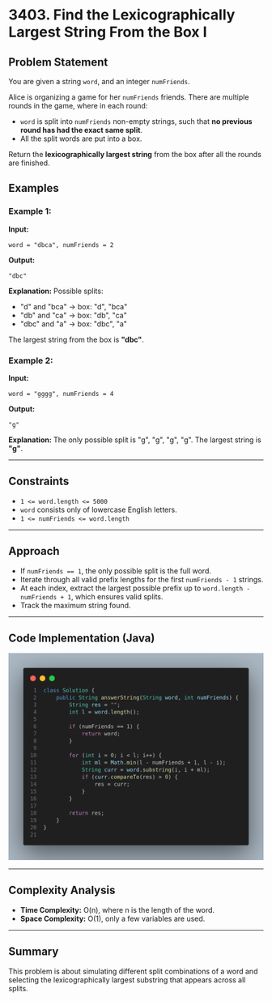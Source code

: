# 3403. Find the Lexicographically Largest String From the Box I

## Problem Statement

You are given a string `word`, and an integer `numFriends`.

Alice is organizing a game for her `numFriends` friends. There are multiple rounds in the game, where in each round:

* `word` is split into `numFriends` non-empty strings, such that **no previous round has had the exact same split**.
* All the split words are put into a box.

Return the **lexicographically largest string** from the box after all the rounds are finished.

## Examples

### Example 1:

**Input:**

```
word = "dbca", numFriends = 2
```

**Output:**

```
"dbc"
```

**Explanation:**
Possible splits:

* "d" and "bca" → box: "d", "bca"
* "db" and "ca" → box: "db", "ca"
* "dbc" and "a" → box: "dbc", "a"

The largest string from the box is **"dbc"**.

### Example 2:

**Input:**

```
word = "gggg", numFriends = 4
```

**Output:**

```
"g"
```

**Explanation:**
The only possible split is "g", "g", "g", "g". The largest string is **"g"**.

---

## Constraints

* `1 <= word.length <= 5000`
* `word` consists only of lowercase English letters.
* `1 <= numFriends <= word.length`

---

## Approach

* If `numFriends == 1`, the only possible split is the full word.
* Iterate through all valid prefix lengths for the first `numFriends - 1` strings.
* At each index, extract the largest possible prefix up to `word.length - numFriends + 1`, which ensures valid splits.
* Track the maximum string found.

---

## Code Implementation (Java)

![Code Screenshot](image.png)

---

## Complexity Analysis

* **Time Complexity:** O(n), where n is the length of the word.
* **Space Complexity:** O(1), only a few variables are used.

---

## Summary

This problem is about simulating different split combinations of a word and selecting the lexicographically largest substring that appears across all splits.

